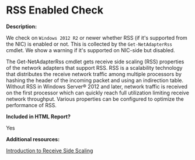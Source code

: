 # RSS Enabled Check

**Description:**

We check on `Windows 2012 R2` or newer whether RSS (if it's supported from the NIC) is enabled or not. This is collected by the `Get-NetAdapterRss` cmdlet. We show a warning if it's supported on NIC-side but disabled.

The Get-NetAdapterRss cmdlet gets receive side scaling (RSS) properties of the network adapters that support RSS. RSS is a scalability technology that distributes the receive network traffic among multiple processors by hashing the header of the incoming packet and using an indirection table. Without RSS in Windows Server® 2012 and later, network traffic is received on the first processor which can quickly reach full utilization limiting receive network throughput. Various properties can be configured to optimize the performance of RSS.

**Included in HTML Report?**

Yes

**Additional resources:**

[Introduction to Receive Side Scaling](https://docs.microsoft.com/windows-hardware/drivers/network/introduction-to-receive-side-scaling)